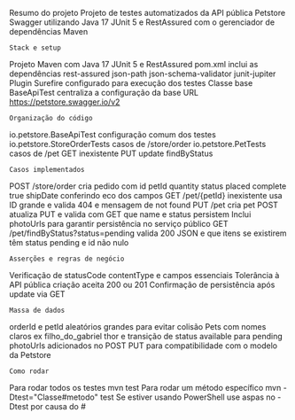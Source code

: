 Resumo do projeto
Projeto de testes automatizados da API pública Petstore Swagger utilizando Java 17 JUnit 5 e RestAssured com o gerenciador de dependências Maven

    Stack e setup
Projeto Maven com Java 17 JUnit 5 e RestAssured
pom.xml inclui as dependências rest-assured json-path json-schema-validator junit-jupiter
Plugin Surefire configurado para execução dos testes
Classe base BaseApiTest centraliza a configuração da base URL https://petstore.swagger.io/v2

    Organização do código
io.petstore.BaseApiTest configuração comum dos testes
io.petstore.StoreOrderTests casos de /store/order
io.petstore.PetTests casos de /pet GET inexistente PUT update findByStatus

    Casos implementados
POST /store/order cria pedido com id petId quantity status placed complete true shipDate conferindo eco dos campos
GET /pet/{petId} inexistente usa ID grande e valida 404 e mensagem de not found
PUT /pet cria pet POST atualiza PUT e valida com GET que name e status persistem Inclui photoUrls para garantir persistência no serviço público
GET /pet/findByStatus?status=pending valida 200 JSON e que itens se existirem têm status pending e id não nulo

    Asserções e regras de negócio
Verificação de statusCode contentType e campos essenciais
Tolerância à API pública criação aceita 200 ou 201
Confirmação de persistência após update via GET

    Massa de dados
orderId e petId aleatórios grandes para evitar colisão
Pets com nomes claros ex filho_do_gabriel thor e transição de status available para pending
photoUrls adicionados no POST PUT para compatibilidade com o modelo da Petstore

    Como rodar
Para rodar todos os testes
mvn test
Para rodar um método específico
mvn -Dtest="Classe#metodo" test
Se estiver usando PowerShell use aspas no -Dtest por causa do #
